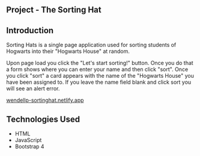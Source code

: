 ## Project - The Sorting Hat


## Introduction

Sorting Hats is a single page application used for sorting students of Hogwarts into their "Hogwarts House" at random.

Upon page load you click the "Let's start sorting!" button. Once you do that a form shows where you can enter your name and then click "sort". Once you click "sort" a card appears with the name of the "Hogwarts House" you have been assigned to. If you leave the name field blank and click sort you will see an alert error.

[wendellp-sortinghat.netlify.app](https://wendellp-sortinghat.netlify.app/)
  
  ## Technologies Used
   - HTML
   - JavaScript
   - Bootstrap 4
